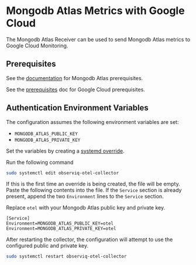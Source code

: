 # Mongodb Atlas Metrics with Google Cloud

The Mongodb Atlas Receiver can be used to send Mongodb Atlas metrics to Google Cloud Monitoring.

## Prerequisites

See the [documentation](https://github.com/observIQ/observiq-otel-collector/blob/main/docs/receivers.md) for Mongodb Atlas prerequisites.

See the [prerequisites](../README.md) doc for Google Cloud prerequisites.

## Authentication Environment Variables

The configuration assumes the following environment variables are set:
- `MONGODB_ATLAS_PUBLIC_KEY`
- `MONGODB_ATLAS_PRIVATE_KEY`

Set the variables by creating a [systemd override](https://wiki.archlinux.org/title/systemd#Replacement_unit_files).

Run the following command
```bash
sudo systemctl edit observiq-otel-collector
```

If this is the first time an override is being created, the file will be empty. Paste the following contents into the file. If the `Service` section is already present, append the two `Environment` lines to the `Service` section.

Replace `otel` with your Mongodb Atlas public key and private key.
```
[Service]
Environment=MONGODB_ATLAS_PUBLIC_KEY=otel
Environment=MONGODB_ATLAS_PRIVATE_KEY=otel
```

After restarting the collector, the configuration will attempt to use the configured public and private key.

```bash
sudo systemctl restart observiq-otel-collector
```
